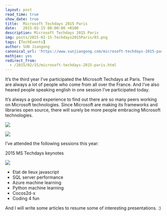 ```yaml
---
layout: post
read_time: true
show_date: true
title:  Microsoft Techdays 2015 Paris
date:   2015-02-15 08:00:00 +0100
description: Microsoft Techdays 2015 Paris
img: posts/2015-02-15-Techdays2015Paris/03.png 
tags: [TechEvents]
author: SUN Jiangong
canonical_url: 'https://www.sunjiangong.com/microsoft-techdays-2015-paris.html'
mathjax: yes
redirect_from:
  - /2015/02/15/microsoft-techdays-2015-paris.html
---
```



It’s the third year I’ve participated the Microsoft Techdays at Paris. There are always a lot of people who come from all over the France. And I’ve also heared people speaking english in one session I’ve participated today.

It’s always a good experience to find out there are so many peers working on Microsoft technologies. Since Microsoft are making its frameworks and libraries open source, there will surely be more people embracing Microsoft technologies.

<!--more-->

![](./../../../assets/img/posts/2015-02-15-Techdays2015Paris/01.png)


![](./../../../assets/img/posts/2015-02-15-Techdays2015Paris/02.png)

I’ve attended the following sessions this year:

2015 MS Techdays keynotes

![](./../../../assets/img/posts/2015-02-15-Techdays2015Paris/03.png)

- Etat de lieux javascript
- SQL server performance
- Azure machine learning
- Python machine learning
- Cocos2d-x
- Coding 4 fun


And I will write some articles to resume some of interesting presentations. :)